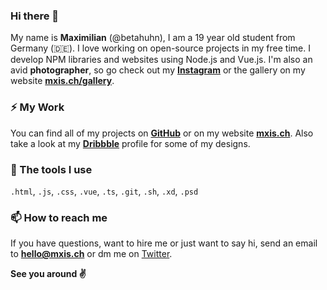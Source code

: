 ### Hi there 👋

My name is **Maximilian** (@betahuhn), I am a 19 year old student from Germany (:de:). I love working on open-source projects in my free time. I develop NPM libraries and websites using Node.js and Vue.js. I'm also an avid **photographer**, so go check out my **[Instagram](https://instagram.com/creerow)** or the gallery on my website **[mxis.ch/gallery](https://mxis.ch/gallery)**. 

### ⚡ My Work

You can find all of my projects on **[GitHub](https://github.com/BetaHuhn?tab=repositories)** or on my website **[mxis.ch](https://mxis.ch)**. Also take a look at my **[Dribbble](https://dribbble.com/betahuhn/)** profile for some of my designs. 

### 🔨 The tools I use

`.html`, `.js`, `.css`, `.vue`, `.ts`, `.git`, `.sh`, `.xd`,  `.psd`

### 📫 How to reach me

If you have questions, want to hire me or just want to say hi, send an email to **[hello@mxis.ch](mailto:hello@mxis.ch)** or dm me on [Twitter](https://twitter.com/betahuhn).

**See you around ✌**

